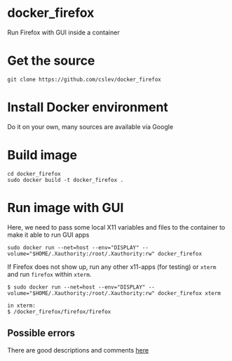 # docker_firefox
Run Firefox with GUI inside a container

# Get the source
```
git clone https://github.com/cslev/docker_firefox
```

# Install Docker environment
Do it on your own, many sources are available via Google

# Build image
```
cd docker_firefox
sudo docker build -t docker_firefox .
```

# Run image with GUI
Here, we need to pass some local X11 variables and files to the container to make it able to run GUI apps
```
sudo docker run --net=host --env="DISPLAY" --volume="$HOME/.Xauthority:/root/.Xauthority:rw" docker_firefox
```
If Firefox does not show up, run any other x11-apps (for testing) or `xterm` and run `firefox` within `xterm`.
```
$ sudo docker run --net=host --env="DISPLAY" --volume="$HOME/.Xauthority:/root/.Xauthority:rw" docker_firefox xterm

in xterm:
$ /docker_firefox/firefox/firefox

```

## Possible errors
There are good descriptions and comments [here](https://medium.com/@SaravSun/running-gui-applications-inside-docker-containers-83d65c0db110)
